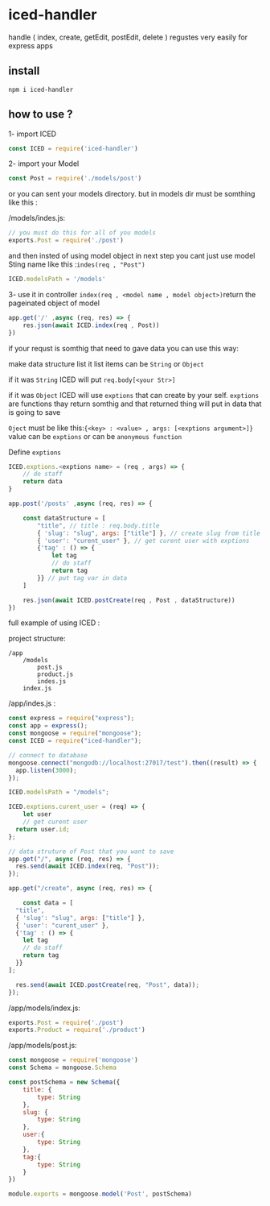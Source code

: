 # iced-handler

handle ( index, create, getEdit, postEdit, delete ) regustes very easily for express apps

## install

```
npm i iced-handler
```

## how to use ?

1- import ICED
```js
const ICED = require('iced-handler')
```
2- import your Model
```js
const Post = require('./models/post')
```
or you can sent your models directory. but in models dir must be somthing like this :

/models/indes.js:
```js
// you must do this for all of you models
exports.Post = require('./post')
```
and then insted of using model object in next step you cant just use model Sting name like this :`indes(req , "Post")`

```js
ICED.modelsPath = '/models'
```

3- use it in controller
`index(req , <model name , model object>)`return the pageinated object of model
```js
app.get('/' ,async (req, res) => {
    res.json(await ICED.index(req , Post))
})
```
if your requst is somthig that need to gave data you can use this way:

make data structure list it list items can be `String` or `Object`

if it was `String` ICED will put `req.body[<your Str>]`

if it was `Object` ICED will use `exptions` that can create by your self. `exptions` are functions thay return somthig and that returned thing will put in data that is going to save

`Oject` must be like this:`{<key> : <value> , args: [<exptions argument>]}`  value can be `exptions` or can be `anonymous function`

Define `exptions`
```js
ICED.exptions.<exptions name> = (req , args) => {
    // do staff
    return data
}
```

```js
app.post('/posts' ,async (req, res) => {

    const dataStructure = [
        "title", // title : req.body.title
        { 'slug': "slug", args: ["title"] }, // create slug from title
        { 'user': "curent_user" }, // get curent user with exptions
        {'tag' : () => {
            let tag
            // do staff
            return tag
        }} // put tag var in data
    ]

    res.json(await ICED.postCreate(req , Post , dataStructure))
})
```


full example of using ICED :

project structure:
```
/app
    /models
        post.js
        product.js
        indes.js
    index.js
```

/app/indes.js :
```js
const express = require("express");
const app = express();
const mongoose = require("mongoose");
const ICED = require("iced-handler");

// connect to database
mongoose.connect("mongodb://localhost:27017/test").then((result) => {
  app.listen(3000);
});

ICED.modelsPath = "/models";

ICED.exptions.curent_user = (req) => {
    let user
    // get curent user
  return user.id;
};

// data struture of Post that you want to save
app.get("/", async (req, res) => {
  res.send(await ICED.index(req, "Post"));
});

app.get("/create", async (req, res) => {

    const data = [
  "title",
  { 'slug': "slug", args: ["title"] },
  { 'user': "curent_user" },
  {'tag' : () => {
    let tag
    // do staff
    return tag
  }}
];

  res.send(await ICED.postCreate(req, "Post", data));
});
```

/app/models/index.js:
```js
exports.Post = require('./post')
exports.Product = require('./product')
```

/app/models/post.js:
```js
const mongoose = require('mongoose')
const Schema = mongoose.Schema

const postSchema = new Schema({
    title: {
        type: String
    },
    slug: {
        type: String
    },
    user:{
        type: String
    },
    tag:{
        type: String
    }
})

module.exports = mongoose.model('Post', postSchema)
```